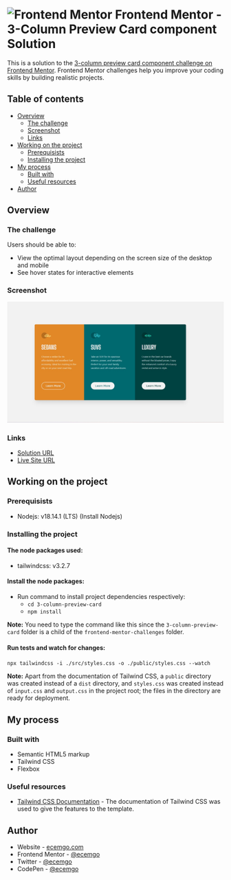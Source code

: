 # <img src="https://user-images.githubusercontent.com/13468728/222973742-9133bdb5-61f0-4f53-8b08-bb3c349e2056.png" title="Frontend Mentor" alt="Frontend Mentor" width="50" height="50"/> Frontend Mentor - 3-Column Preview Card component Solution

This is a solution to the [3-column preview card component challenge on Frontend Mentor](https://www.frontendmentor.io/challenges/3column-preview-card-component-pH92eAR2-). Frontend Mentor challenges help you improve your coding skills by building realistic projects.

## Table of contents

- [Overview](#overview)
  - [The challenge](#the-challenge)
  - [Screenshot](#screenshot)
  - [Links](#links)
- [Working on the project](#working-on-the-project)
  - [Prerequisists](#prerequisists)
  - [Installing the project](#installing-the-project)
- [My process](#my-process)
  - [Built with](#built-with)
  - [Useful resources](#useful-resources)
- [Author](#author)

## Overview

### The challenge

Users should be able to:

- View the optimal layout depending on the screen size of the desktop and mobile
- See hover states for interactive elements

### Screenshot

![](./public/images/three-column.jpg)

### Links

- [Solution URL](https://github.com/ecemgo/frontend-mentor-challenges/tree/main/3-column-preview-card)
- [Live Site URL](https://ecemgo-3-column-preview-card.netlify.app/)

## Working on the project

### Prerequisists

- Nodejs: v18.14.1 (LTS) (Install Nodejs)

### Installing the project

#### The node packages used:

- tailwindcss: v3.2.7

#### Install the node packages:

- Run command to install project dependencies respectively:
  - `cd 3-column-preview-card`
  - `npm install`

**Note:** You need to type the command like this since the `3-column-preview-card` folder is a child of the `frontend-mentor-challenges` folder.

#### Run tests and watch for changes:

`npx tailwindcss -i ./src/styles.css -o ./public/styles.css --watch`

**Note:** Apart from the documentation of Tailwind CSS, a `public` directory was created instead of a `dist` directory, and `styles.css` was created instead of `input.css` and `output.css` in the project root; the files in the directory are ready for deployment.

## My process

### Built with

- Semantic HTML5 markup
- Tailwind CSS
- Flexbox

### Useful resources

- [Tailwind CSS Documentation](https://tailwindcss.com/docs/installation) - The documentation of Tailwind CSS was used to give the features to the template.

## Author

- Website - [ecemgo.com](https://www.ecemgo.com/)
- Frontend Mentor - [@ecemgo](https://www.frontendmentor.io/profile/ecemgo)
- Twitter - [@ecemgo](https://twitter.com/ecemgo)
- CodePen - [@ecemgo](https://codepen.io/ecemgo)
